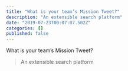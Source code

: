 ```yaml
---
title: "What is your team’s Mission Tweet?"
description: "An extensible search platform"
date: "2019-07-23T00:07:07.502Z"
categories: []
published: false
---
```


  

What is your team’s Mission Tweet?

> An extensible search platform
